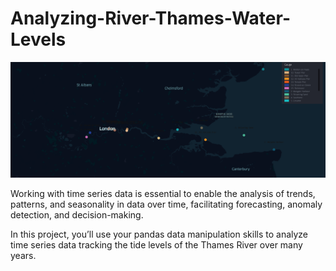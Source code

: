 # Analyzing-River-Thames-Water-Levels

![River Scheme](https://github.com/abdelich/Analyzing-River-Thames-Water-Levels/blob/main/locations.png)

Working with time series data is essential to enable the analysis of trends, patterns, and seasonality in data over time, facilitating forecasting, anomaly detection, and decision-making.


In this project, you’ll use your pandas data manipulation skills to analyze time series data tracking the tide levels of the Thames River over many years.

